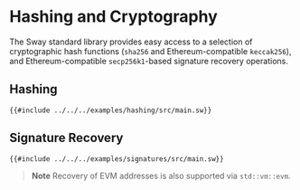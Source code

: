 # Hashing and Cryptography

The Sway standard library provides easy access to a selection of cryptographic hash functions (`sha256` and Ethereum-compatible `keccak256`), and Ethereum-compatible `secp256k1`-based signature recovery operations.

## Hashing

```sway
{{#include ../../../examples/hashing/src/main.sw}}
```

## Signature Recovery

```sway
{{#include ../../../examples/signatures/src/main.sw}}
```

> **Note** Recovery of EVM addresses is also supported via `std::vm::evm`.
